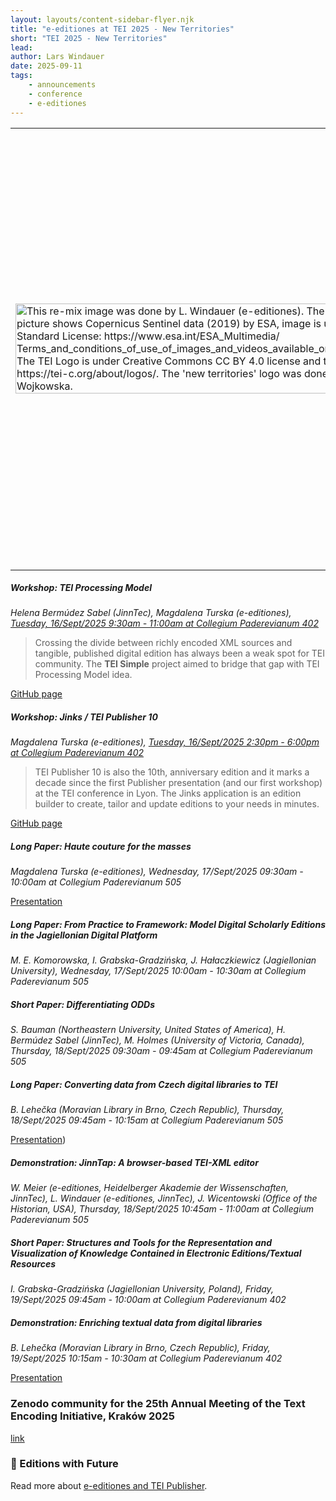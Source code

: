 ```yaml
---
layout: layouts/content-sidebar-flyer.njk
title: "e-editiones at TEI 2025 - New Territories"
short: "TEI 2025 - New Territories"
lead: 
author: Lars Windauer
date: 2025-09-11
tags:
    - announcements
    - conference
    - e-editiones
--- 
```


<table>
    <tr>
        <td width="50%"><img src="/img/tei2025-new-territories.png" alt="This re-mix image was done by L. Windauer (e-editiones). The background picture shows Copernicus Sentinel data (2019) by ESA, image is under ESA Standard License: https://www.esa.int/ESA_Multimedia/ Terms_and_conditions_of_use_of_images_and_videos_available_on_the_esa_website. The TEI Logo is under Creative Commons CC BY 4.0 license and taken from https://tei-c.org/about/logos/. The 'new territories' logo was done by Patrycja Wojkowska." width="100%"/></td>
        <td width="50%">
            From September 16 to 20 e-editiones members will meet at this year's TEI Annual Conference and Members’ Meeting <a href="https://tei2025.confer.uj.edu.pl/">TEI2025 - New Territories</a> in <a href="https://www.openstreetmap.org/relation/2768922">Kraków, Poland 🇵🇱</a> at the <a href="https://www.uj.edu.pl/">Jagiellonian University</a>. <br/>
            Below, you will find a list of all short and long papers, demonstrations, and workshops that either focus on TEI Publisher or involve members of e-editiones. If we have overlooked an event, please feel free to send us an <a href="mailto:info@e-editiones.org">email</a>.
        </td>
    </tr>
</table>



##### Workshop: TEI Processing Model
*Helena Bermúdez Sabel (JinnTec), Magdalena Turska (e-editiones), [Tuesday, 16/Sept/2025 9:30am - 11:00am at Collegium Paderevianum 402](https://www.conftool.pro/tei2025/index.php?page=browseSessions&print=embed&form_session=32&presentations=show)*
  
> Crossing the divide between richly encoded XML sources and tangible, published digital edition has always been a weak spot for TEI community. The **TEI Simple** project aimed to bridge that gap with TEI Processing Model idea. 

[GitHub page](https://github.com/eeditiones/workshop/blob/master/2025-09_tei-conference-2025.md)

##### Workshop: Jinks / TEI Publisher 10
*Magdalena Turska (e-editiones), [Tuesday, 16/Sept/2025 2:30pm - 6:00pm at Collegium Paderevianum 402](https://www.conftool.pro/tei2025/index.php?page=browseSessions&print=embed&form_session=33&presentations=show)*
  
> TEI Publisher 10 is also the 10th, anniversary edition and it marks a decade since the first Publisher presentation (and our first workshop) at the TEI conference in Lyon. The Jinks application is an edition builder to create, tailor and update editions to your needs in minutes.

[GitHub page](https://github.com/eeditiones/workshop/blob/master/2025-09-krakow.md) 

##### Long Paper: Haute couture for the masses
*Magdalena Turska (e-editiones), Wednesday, 17/Sept/2025 09:30am - 10:00am at Collegium Paderevianum 505*

[Presentation](https://bit.ly/haute-couture-2025)

##### Long Paper: From Practice to Framework: Model Digital Scholarly Editions in the Jagiellonian Digital Platform

*M. E. Komorowska, I. Grabska-Gradzińska, J. Hałaczkiewicz (Jagiellonian University), Wednesday, 17/Sept/2025 10:00am - 10:30am at Collegium Paderevianum 505*

##### Short Paper: Differentiating ODDs

*S. Bauman (Northeastern University, United States of America), H. Bermúdez Sabel (JinnTec), M. Holmes (University of Victoria, Canada), Thursday, 18/Sept/2025 09:30am - 09:45am at Collegium Paderevianum 505*


##### Long Paper: Converting data from Czech digital libraries to TEI

*B. Lehečka (Moravian Library in Brno, Czech Republic), Thursday, 18/Sept/2025 09:45am - 10:15am at Collegium Paderevianum 505*

[Presentation](https://www.daliboris.cz/materials/tei/2025/Lehecka-Converting-to-TEI-2025-09-18.pdf))

##### Demonstration: JinnTap: A browser-based TEI-XML editor
*W. Meier (e-editiones, Heidelberger Akademie der Wissenschaften, JinnTec), L. Windauer (e-editiones, JinnTec), J. Wicentowski (Office of the Historian, USA), Thursday, 18/Sept/2025 10:45am - 11:00am at Collegium Paderevianum 505*

##### Short Paper: Structures and Tools for the Representation and Visualization of Knowledge Contained in Electronic Editions/Textual Resources

*I. Grabska-Gradzińska (Jagiellonian University, Poland), Friday, 19/Sept/2025 09:45am - 10:00am at Collegium Paderevianum 402*

##### Demonstration: Enriching textual data from digital libraries
*B. Lehečka (Moravian Library in Brno, Czech Republic), Friday, 19/Sept/2025 10:15am - 10:30am at Collegium Paderevianum 402*

[Presentation](https://www.daliboris.cz/materials/tei/2025/Lehecka-Enriching-DL-2025-09-19.pdf)


### Zenodo community for the 25th Annual Meeting of the Text Encoding Initiative, Kraków 2025

[link](https://zenodo.org/communities/tei2025)

### 📓 Editions with Future 
Read more about [e-editiones and TEI Publisher](/join).
